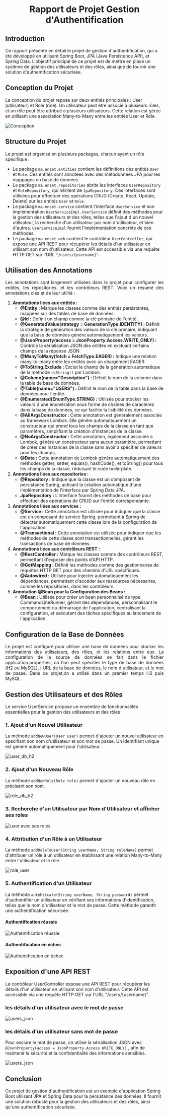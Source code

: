 <h1 style="text-align: center;">Rapport de Projet Gestion d'Authentification</h1>

<h2>Introduction</h2>
<p >Ce rapport présente en détail le projet de gestion d'authentification,
qui a été développé en utilisant Spring Boot, JPA (Java Persistence API), 
et Spring Data. L'objectif principal de ce projet est de mettre en place un système
de gestion des utilisateurs et des rôles,
ainsi que de fournir une solution d'authentification sécurisée.</p>

<h2>Conception du Projet</h2>
<p >La conception du projet repose sur deux entités principales :
User (utilisateur) et Role (rôle). Un utilisateur peut être associé à 
plusieurs rôles, et un rôle peut être attribué à plusieurs utilisateurs. 
Cette relation est gérée en utilisant une association Many-to-Many entre 
les entités User et Role.</p>
<img src="captures/conception.PNG" alt="Conception">
<h2>Structure du Projet</h2>
  <p>Le projet est organisé en plusieurs packages, chacun ayant un rôle spécifique :</p>
  <ul>
    <li>Le package <code>ma.enset.entities</code> contient les définitions des entités <code>User</code> et <code>Role</code>. Ces entités sont annotées avec des métadonnées JPA pour les mappages en base de données.</li>
    <li>Le package <code>ma.enset.repositories</code> abrite les interfaces <code>UserRepository</code> et <code>RoleRepository</code>, qui héritent de <code>JpaRepository</code>. Ces interfaces sont utilisées pour effectuer des opérations CRUD (Create, Read, Update, Delete) sur les entités <code>User</code> et <code>Role</code>.</li>
    <li>Le package <code>ma.enset.service</code> contient l'interface <code>UserService</code> et son implémentation <code>UserServiceImpl</code>. <code>UserService</code> définit des méthodes pour la gestion des utilisateurs et des rôles, telles que l'ajout d'un nouvel utilisateur, la recherche d'un utilisateur par nom d'utilisateur, et bien d'autres. <code>UserServiceImpl</code> fournit l'implémentation concrète de ces méthodes.</li>
    <li>Le package <code>ma.enset.web</code> contient le contrôleur <code>UserController</code>, qui expose une API REST pour récupérer les détails d'un utilisateur en utilisant son nom d'utilisateur. Cette API est accessible via une requête HTTP GET sur l'URL <code>"/users/{username}"</code>.</li>
  </ul>

<h2>Utilisation des Annotations</h2>
<p style="text-align: justify; text-justify: inter-word;">Les annotations sont largement utilisées dans le projet pour configurer les entités, les repositories, et les contrôleurs REST. Voici un résumé des annotations clés et de leur utilité :</p>
<ol>
  <li><strong>Annotations liées aux entités :</strong>
    <ul>
      <li><strong>@Entity :</strong> Marque les classes comme des entités persistantes, mappées sur des tables de base de données.</li>
      <li><strong>@Id :</strong> Définit un champ comme la clé primaire de l'entité.</li>
      <li><strong>@GeneratedValue(strategy = GenerationType.IDENTITY) :</strong> Définit la stratégie de génération des valeurs de la clé primaire, indiquant que la base de données génère automatiquement les valeurs.</li>
      <li><strong>@JsonProperty(access = JsonProperty.Access.WRITE_ONLY) :</strong> Contrôle la sérialisation JSON des entités en excluant certains champs de la réponse JSON.</li>
      <li><strong>@ManyToMany(fetch = FetchType.EAGER) :</strong> Indique une relation many-to-many entre les entités avec un chargement EAGER.</li>
      <li><strong>@ToString.Exclude :</strong> Exclut le champ de la génération automatique de la méthode <code>toString()</code> par Lombok.</li>
      <li><strong>@Column(name="Description") :</strong> Définit le nom de la colonne dans la table de base de données.</li>
      <li><strong>@Table(name="USERS") :</strong> Définit le nom de la table dans la base de données pour l'entité.</li>
      <li><strong>@Enumerated(EnumType.STRING) :</strong> Utilisée pour stocker les valeurs d'une énumération sous forme de chaînes de caractères dans la base de données, ce qui facilite la lisibilité des données.</li>
      <li><strong>@AllArgsConstructor :</strong> Cette annotation est généralement associée au framework Lombok. Elle génère automatiquement un constructeur qui prend tous les champs de la classe en tant que paramètres, simplifiant la création d'instances de la classe.</li>
      <li><strong>@NoArgsConstructor :</strong> Cette annotation, également associée à Lombok, génère un constructeur sans aucun paramètre, permettant de créer des instances de la classe sans avoir à spécifier de valeurs pour les champs.</li>
      <li><strong>@Data :</strong> Cette annotation de Lombok génère automatiquement des méthodes getter, setter, equals(), hashCode(), et toString() pour tous les champs de la classe, réduisant le code boilerplate.</li>
    </ul>
  </li>
  <li><strong>Annotations liées aux repositories :</strong>
    <ul>
      <li><strong>@Repository :</strong> Indique que la classe est un composant de persistance Spring, activant la création automatique d'une implémentation de l'interface par Spring Data JPA.</li>
      <li><strong>JpaRepository :</strong> L'interface fournit des méthodes de base pour effectuer des opérations de CRUD sur l'entité correspondante.</li>
    </ul>
  </li>
  <li><strong>Annotations liées aux services :</strong>
    <ul>
      <li><strong>@Service :</strong> Cette annotation est utilisée pour indiquer que la classe est un composant de service Spring, permettant à Spring de détecter automatiquement cette classe lors de la configuration de l'application.</li>
      <li><strong>@Transactional :</strong> Cette annotation est utilisée pour indiquer que les méthodes de cette classe sont transactionnelles, gérant les transactions de base de données.</li>
    </ul>
  </li>
  <li><strong>Annotations liées aux contrôleurs REST :</strong>
    <ul>
      <li><strong>@RestController :</strong> Marque les classes comme des contrôleurs REST, permettant d'exposer des points d'API HTTP.</li>
      <li><strong>@GetMapping :</strong> Définit les méthodes comme des gestionnaires de requêtes HTTP GET pour des chemins d'URL spécifiques.</li>
      <li><strong>@Autowired :</strong> Utilisée pour injecter automatiquement les dépendances, permettant d'accéder aux ressources nécessaires, comme les repositories, dans les contrôleurs.</li>
    </ul>
  </li>
  <li><strong>Annotation @Bean pour la Configuration des Beans :</strong>
    <ul>
      <li><strong>@Bean :</strong> Utilisée pour créer un bean personnalisé de type CommandLineRunner, gérant des dépendances, personnalisant le comportement du démarrage de l'application, centralisant la configuration, et exécutant des tâches spécifiques au lancement de l'application.</li>
    </ul>
  </li>
</ol>
<h2>Configuration de la Base de Données</h2>
<p style="text-align: justify; text-justify: inter-word;">Le projet est configuré pour utiliser 
une base de données pour stocker 
les informations des utilisateurs, des rôles, et les relations entre eux.
La configuration de la source de données se fait dans le fichier application.properties, 
où l'on peut spécifier le type de base de données (H2 ou MySQL), l'URL de la base de données,
le nom d'utilisateur, et le mot de passe. Dans ce projet,on a utilisé dans un premier temps H2 puis MySQL.</p>

<h2>Gestion des Utilisateurs et des Rôles</h2>
<p>Le service UserService propose un ensemble de fonctionnalités essentielles pour la gestion des utilisateurs et des rôles :</p>

   
 <h3>1. Ajout d'un Nouvel Utilisateur</h3>
    <p>La méthode <code>addNewUser(User user)</code> permet d'ajouter un nouvel 
utilisateur en spécifiant son nom d'utilisateur et son mot de passe. Un identifiant
unique est généré automatiquement pour l'utilisateur.</p>
 <img src="captures/user_db_h2.PNG" alt="user_db_h2">
    
<h3>2. Ajout d'un Nouveau Rôle</h3>
    <p>La méthode <code>addNewRole(Role role)</code> permet d'ajouter un
nouveau rôle en précisant son nom.</p>
<img src="captures/role_db_h2.PNG" alt="role_db_h2">
 <h3>3. Recherche d'un Utilisateur par Nom d'Utilisateur et afficher ses roles</h3>
<img src="captures/chercher.PNG" alt="user avec ses roles">

<h3>4. Attribution d'un Rôle à un Utilisateur</h3>
    <p>La méthode <code>addRoleToUser(String userName, String roleName)</code> 
permet d'attribuer un rôle à un utilisateur en établissant une relation Many-to-Many
entre l'utilisateur et le rôle.</p>
<img src="captures/role_user_h2_db.PNG" alt="role_user">

    
<h3>5. Authentification d'un Utilisateur</h3>
    <p>La méthode <code>autehticate(String userName, String password)</code> permet 
d'authentifier un utilisateur en vérifiant ses informations d'identification, 
telles que le nom d'utilisateur et le mot de passe. Cette méthode garantit une
authentification sécurisée.</p>
<h4> Authentification réussie</h4>
<img src="captures/authenticate.PNG" alt="Authentification réussie">
<h4> Authentification en échec</h4>
<img src="captures/authenticateinccorectpwd.PNG" alt="Authentification en échec">

<h2>Exposition d'une API REST</h2>
<p>Le contrôleur UserController expose une API REST pour 
récupérer les détails d'un utilisateur en utilisant son nom d'utilisateur.
Cette API est accessible via une requête HTTP GET sur l'URL "/users/{username}".</p>

<h3>les détails d'un utilisateur avec le mot de passe</h3>
<img src="captures/users_json_pwd.PNG" alt="users_json">
<h3>les détails d'un utilisateur sans mot de passe</h3>
<p>Pour exclure le mot de passe, on utilise la sérialisation JSON avec <code>@JsonProperty(access = JsonProperty.Access.WRITE_ONLY)</code> , 
afin de maintenir la sécurité et la confidentialité des informations sensibles.</p>
<img src="captures/users_json.PNG" alt="users_json">
<h2>Conclusion</h2>
<p>Ce projet de gestion d'authentification est un exemple d'application Spring Boot
utilisant JPA et Spring Data pour la persistance des données. Il fournit une solution robuste pour 
la gestion des utilisateurs et des rôles, ainsi qu'une authentification sécurisée. 
</p>


